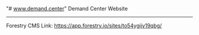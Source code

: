 "# www.demand.center" 
Demand Center Website

-----

Forestry CMS Link: https://app.forestry.io/sites/to54ygijy19qbg/

